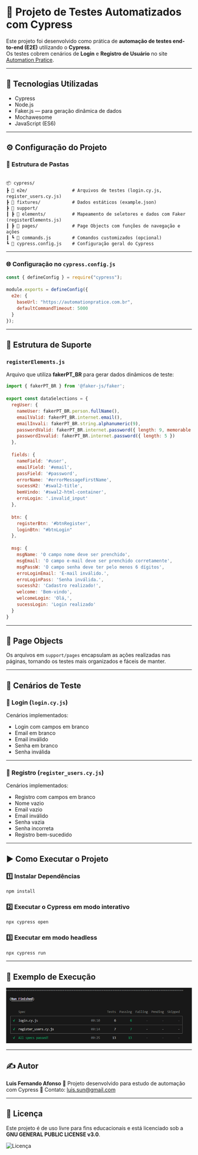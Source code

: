 
# 🧪 Projeto de Testes Automatizados com Cypress

Este projeto foi desenvolvido como prática de **automação de testes end-to-end (E2E)** utilizando o **Cypress**.  
Os testes cobrem cenários de **Login** e **Registro de Usuário** no site [Automation Pratice](https://automationpratice.com.br/).

---

## 🚀 Tecnologias Utilizadas

- Cypress
- Node.js
- Faker.js — para geração dinâmica de dados
- Mochawesome
- JavaScript (ES6)

---

## ⚙️ Configuração do Projeto

### 📁 Estrutura de Pastas

```

📦 cypress/
┣ 📂 e2e/                 # Arquivos de testes (login.cy.js, register_users.cy.js)
┣ 📂 fixtures/            # Dados estáticos (example.json)
┣ 📂 support/
┃ ┣ 📂 elements/          # Mapeamento de seletores e dados com Faker (registerElements.js)
┃ ┣ 📂 pages/             # Page Objects com funções de navegação e ações
┃ ┗ 📜 commands.js        # Comandos customizados (opcional)
┗ 📜 cypress.config.js    # Configuração geral do Cypress

````

---

### 🌐 Configuração no `cypress.config.js`

```js
const { defineConfig } = require("cypress");

module.exports = defineConfig({
  e2e: {
    baseUrl: "https://automationpratice.com.br",
    defaultCommandTimeout: 5000
  }
});
````

---

## 🧩 Estrutura de Suporte

### `registerElements.js`

Arquivo que utiliza **fakerPT_BR** para gerar dados dinâmicos de teste:

```js
import { fakerPT_BR } from '@faker-js/faker';

export const dataSelections = {
  regUser: {
    nameUser: fakerPT_BR.person.fullName(),
    emailValid: fakerPT_BR.internet.email(),
    emailInvali: fakerPT_BR.string.alphanumeric(9),
    passwordValid: fakerPT_BR.internet.password({ length: 9, memorable: true }),
    passwordInvalid: fakerPT_BR.internet.password({ length: 5 })
  },

  fields: {
    nameField: '#user',
    emailField: '#email',
    passField: '#password',
    errorName: '#errorMessageFirstName',
    sucessH2: '#swal2-title',
    bemVindo: '#swal2-html-container',
    erroLogin: '.invalid_input'
  },

  btn: {
    registerBtn: '#btnRegister',
    loginBtn: "#btnLogin"
  },

  msg: {
    msgName: 'O campo nome deve ser prenchido',
    msgEmail: 'O campo e-mail deve ser prenchido corretamente',
    msgPassW: 'O campo senha deve ter pelo menos 6 dígitos',
    erroLoginEmail: 'E-mail inválido.',
    erroLoginPass: 'Senha inválida.',
    sucessh2: 'Cadastro realizado!',
    welcome: 'Bem-vindo',
    welcomeLogin: 'Olá,',
    sucessLogin: 'Login realizado'
  }
}
```

---

## 🧱 Page Objects

Os arquivos em `support/pages` encapsulam as ações realizadas nas páginas, tornando os testes mais organizados e fáceis de manter.

---

## 🧪 Cenários de Teste

### 🔐 Login (`login.cy.js`)

Cenários implementados:

* Login com campos em branco
* Email em branco
* Email inválido
* Senha em branco
* Senha inválida

---

### 🧍 Registro (`register_users.cy.js`)

Cenários implementados:

* Registro com campos em branco
* Nome vazio
* Email vazio
* Email inválido
* Senha vazia
* Senha incorreta
* Registro bem-sucedido

---

## ▶️ Como Executar o Projeto

### 1️⃣ Instalar Dependências

```bash
npm install
```

### 2️⃣ Executar o Cypress em modo interativo

```bash
npx cypress open
```

### 3️⃣ Executar em modo headless

```bash
npx cypress run
```

---

## 📸 Exemplo de Execução

![Resultado](./images/teste_final.jpg)

---

## ✍️ Autor

**Luis Fernando Afonso**
💼 Projeto desenvolvido para estudo de automação com Cypress
📧 Contato: [luis.sun@gmail.com](mailto:luis.sun@gmail.com)

---

## 🧾 Licença

Este projeto é de uso livre para fins educacionais e está licenciado sob a **GNU GENERAL PUBLIC LICENSE v3.0**.

![Licença](https://img.shields.io/badge/License-GPLv3-blue.svg)
